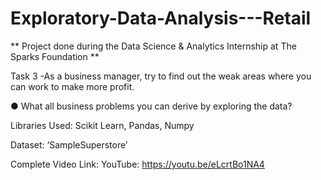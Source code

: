# Exploratory-Data-Analysis---Retail

** Project done during the Data Science & Analytics Internship at The Sparks Foundation **

Task 3 -As a business manager, try to find out the weak areas where you can
work to make more profit.

● What all business problems you can derive by exploring the data?

Libraries Used: Scikit Learn, Pandas, Numpy

Dataset: ‘SampleSuperstore’

Complete Video Link: YouTube: https://youtu.be/eLcrtBo1NA4
